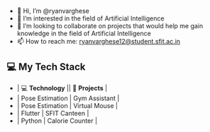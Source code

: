 - 👋 Hi, I’m @ryanvarghese
- 👀 I’m interested in the field of Artificial Intelligence
- 💞️ I’m looking to collaborate on projects that would help me gain knowledge in the field of Artificial Intelligence
- 📫 How to reach me: ryanvarghese12@student.sfit.ac.in
## 💻 My Tech Stack


- | 💻 **Technology**  || 🚀 **Projects**   |
- |    Pose Estimation  |    Gym Assistant   |
- |    Pose Estimation  |    Virtual Mouse   |
- |    Flutter          |    SFIT Canteen    |
- |    Python           |    Calorie Counter |
